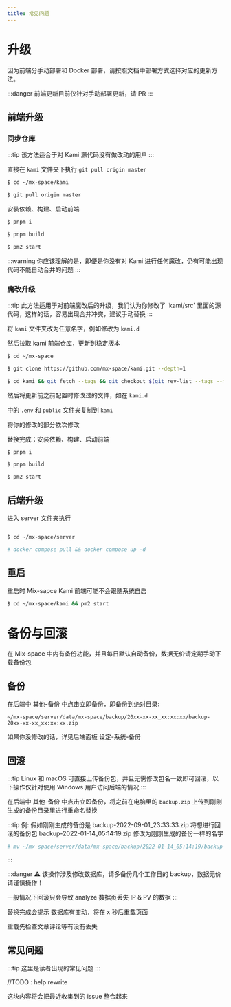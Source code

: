 ```yaml
---
title: 常见问题
---
```


# 升级

因为前端分手动部署和 Docker 部署，请按照文档中部署方式选择对应的更新方法。

:::danger
前端更新目前仅针对手动部署更新，请 PR
:::

## 前端升级

### 同步仓库

:::tip
该方法适合于对 Kami 源代码没有做改动的用户
:::

直接在 `kami` 文件夹下执行 `git pull origin master`

```bash
$ cd ~/mx-space/kami

$ git pull origin master
```

安装依赖、构建、启动前端

```bash
$ pnpm i

$ pnpm build

$ pm2 start
```
:::warning
你应该理解的是，即便是你没有对 Kami 进行任何魔改，仍有可能出现代码不能自动合并的问题
:::

### 魔改升级

:::tip
此方法适用于对前端魔改后的升级，我们认为你修改了 'kami/src' 里面的源代码，这样的话，容易出现合并冲突，建议手动替换
:::

将 `kami` 文件夹改为任意名字，例如修改为 `kami.d`

然后拉取 kami 前端仓库，更新到稳定版本

```bash
$ cd ~/mx-space

$ git clone https://github.com/mx-space/kami.git --depth=1

$ cd kami && git fetch --tags && git checkout $(git rev-list --tags --max-count=1)
```

然后将更新前之前配置时修改过的文件，如在 `kami.d`

中的 `.env` 和 `public` 文件夹复制到 `kami`

将你的修改的部分依次修改


替换完成；安装依赖、构建、启动前端

```bash
$ pnpm i

$ pnpm build

$ pm2 start
```

## 后端升级

进入 server 文件夹执行

```bash

$ cd ~/mx-space/server

# docker compose pull && docker compose up -d
```

## 重启

重启时 Mix-sapce Kami 前端可能不会跟随系统自启

```bash
$ cd ~/mx-space/kami && pm2 start
```

# 备份与回滚

在 Mix-space 中内有备份功能，并且每日默认自动备份，数据无价请定期手动下载备份包

## 备份

在后端中 其他-备份 中点击立即备份，即备份到绝对目录: 

`~/mx-space/server/data/mx-space/backup/20xx-xx-xx_xx:xx:xx/backup-20xx-xx-xx_xx:xx:xx.zip`

如果你没修改的话，详见后端面板 设定-系统-备份


## 回滚

:::tip
Linux 和 macOS 可直接上传备份包，并且无需修改包名一致即可回滚，以下操作仅针对使用 Windows 用户访问后端的情况
:::

在后端中 其他-备份 中点击立即备份，将之前在电脑里的 `backup.zip` 上传到刚刚生成的备份目录里进行重命名替换


:::tip
例: 假如刚刚生成的备份是 backup-2022-09-01_23:33:33.zip 将想进行回滚的备份包 backup-2022-01-14_05:14:19.zip 修改为刚刚生成的备份一样的名字

```bash
# mv ~/mx-space/server/data/mx-space/backup/2022-01-14_05:14:19/backup-2022-01-14_05:14:19.zip backup-2022-09-01_23:33:33.zip
```
:::

:::danger
⚠️ 该操作涉及修改数据库，请多备份几个工作日的 backup，数据无价请谨慎操作！

一般情况下回滚只会导致 analyze 数据页丢失 IP & PV 的数据
:::

替换完成会提示 数据库有变动，将在 x 秒后重载页面

重载先检查文章评论等有没有丢失

## 常见问题

:::tip
这里是读者出现的常见问题
:::

//TODO : help rewrite

这块内容将会把最近收集到的 issue 整合起来
